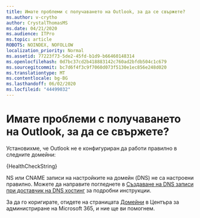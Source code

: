 ```yaml
---
title: Имате проблеми с получаването на Outlook, за да се свържете?
ms.author: v-crytho
author: CrystalThomasMS
ms.date: 04/21/2020
ms.audience: ITPro
ms.topic: article
ROBOTS: NOINDEX, NOFOLLOW
localization_priority: Normal
ms.assetid: 77223f73-5de2-45fd-b1d9-b66460148314
ms.openlocfilehash: 0d7bc37cd2b418883142c760ad2bfdb504c1c679
ms.sourcegitcommit: bc7d6f4f3c9f7060d073f5130e1ec856e248d020
ms.translationtype: MT
ms.contentlocale: bg-BG
ms.lasthandoff: 06/02/2020
ms.locfileid: "44499032"
---
```

# <a name="having-issues-getting-outlook-to-connect"></a>Имате проблеми с получаването на Outlook, за да се свържете?

Установихме, че Outlook не е конфигуриран да работи правилно в следните домейни:
  
{HealthCheckString}
  
NS или CNAME записи на настройките на домейн (DNS) не са настроени правилно. Можете да направите погледнете в [Създаване на DNS записи при доставчик на DNS хостинг](https://docs.microsoft.com/microsoft-365/admin/get-help-with-domains/create-dns-records-at-any-dns-hosting-provider) за подробни инструкции. 
  
За да го коригирате, отидете на страницата [Домейни](https://admin.microsoft.com/adminportal/home#/Domains) в Центъра за администриране на Microsoft 365, и ние ще ви помогнем. 